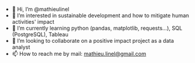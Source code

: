 - 👋 Hi, I’m @mathieulinel
- 👀 I’m interested in sustainable development and how to mitigate human activities' impact
- 🌱 I’m currently learning python (pandas, matplotlib, requests...), SQL (PostgreSQL), Tableau
- 💞️ I’m looking to collaborate on a positive impact project as a data analyst
- 📫 How to reach me by mail: mathieu.linel@gmail.com

<!---
mathieulinel/mathieulinel is a ✨ special ✨ repository because its `README.md` (this file) appears on your GitHub profile.
You can click the Preview link to take a look at your changes.
--->
